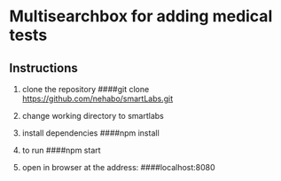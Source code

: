 # Multisearchbox for adding medical tests

## Instructions
1. clone the repository
  ####git clone https://github.com/nehabo/smartLabs.git

2. change working directory to smartlabs

3. install dependencies
  ####npm install

4. to run 
  ####npm start

5. open in browser at the address:
  ####localhost:8080







